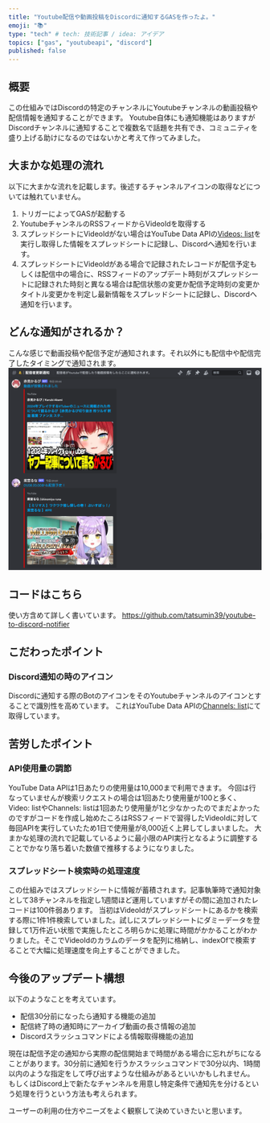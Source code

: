 ```yaml
---
title: "Youtube配信や動画投稿をDiscordに通知するGASを作ったよ。"
emoji: "📚"
type: "tech" # tech: 技術記事 / idea: アイデア
topics: ["gas", "youtubeapi", "discord"]
published: false
---
```

## 概要
この仕組みではDiscordの特定のチャンネルにYoutubeチャンネルの動画投稿や配信情報を通知することができます。
Youtube自体にも通知機能はありますがDiscordチャンネルに通知することで複数名で話題を共有でき、コミュニティを盛り上げる助けになるのではないかと考えて作ってみました。

## 大まかな処理の流れ
以下に大まかな流れを記載します。後述するチャンネルアイコンの取得などについては触れていません。
1. トリガーによってGASが起動する
2. YoutubeチャンネルのRSSフィードからVideoIdを取得する
3. スプレッドシートにVideoIdがない場合はYouTube Data APIの[Videos: list](https://developers.google.com/youtube/v3/docs/videos/list?hl=ja)を実行し取得した情報をスプレッドシートに記録し、Discordへ通知を行います。
4. スプレッドシートにVideoIdがある場合で記録されたレコードが配信予定もしくは配信中の場合に、RSSフィードのアップデート時刻がスプレッドシートに記録された時刻と異なる場合は配信状態の変更か配信予定時刻の変更かタイトル変更かを判定し最新情報をスプレッドシートに記録し、Discordへ通知を行います。

## どんな通知がされるか？
こんな感じで動画投稿や配信予定が通知されます。それ以外にも配信中や配信完了したタイミングで通知されます。
![](/images/youtube-to-discord-notifier/image01.png)


## コードはこちら
使い方含めて詳しく書いています。
https://github.com/tatsumin39/youtube-to-discord-notifier


## こだわったポイント
### Discord通知の時のアイコン
Discordに通知する際のBotのアイコンをそのYoutubeチャンネルのアイコンとすることで識別性を高めています。
これはYouTube Data APIの[Channels: list](https://developers.google.com/youtube/v3/docs/channels/list?hl=ja)にて取得しています。

## 苦労したポイント
### API使用量の調節
YouTube Data APIは1日あたりの使用量は10,000まで利用できます。
今回は行なっていませんが検索リクエストの場合は1回あたり使用量が100と多く、Video: listやChannels: listは1回あたり使用量が1と少なかったのでまだよかったのですがコードを作成し始めたころはRSSフィードで習得したVideoIdに対して毎回APIを実行していたため1日で使用量が8,000近く上昇してしまいました。
大まかな処理の流れで記載しているように最小限のAPI実行となるように調整することでかなり落ち着いた数値で推移するようになりました。

### スプレッドシート検索時の処理速度
この仕組みではスプレッドシートに情報が蓄積されます。記事執筆時で通知対象として38チャンネルを指定し1週間ほど運用していますがその間に追加されたレコードは100件弱あります。
当初はVideoIdがスプレッドシートにあるかを検索する際に1件1件検索していました。試しにスプレッドシートにダミーデータを登録して1万件近い状態で実施したところ明らかに処理に時間がかかることがわかりました。そこでVideoIdのカラムのデータを配列に格納し、indexOfで検索することで大幅に処理速度を向上することができました。

## 今後のアップデート構想
以下のようなことを考えています。
- 配信30分前になったら通知する機能の追加
- 配信終了時の通知時にアーカイブ動画の長さ情報の追加
- Discordスラッシュコマンドによる情報取得機能の追加

現在は配信予定の通知から実際の配信開始まで時間がある場合に忘れがちになることがあります。30分前に通知を行うかスラッシュコマンドで30分以内、1時間以内のような指定をして呼び出すような仕組みがあるといいかもしれません。
もしくはDiscord上で新たなチャンネルを用意し特定条件で通知先を分けるという処理を行うという方法も考えられます。

ユーザーの利用の仕方やニーズをよく観察して決めていきたいと思います。